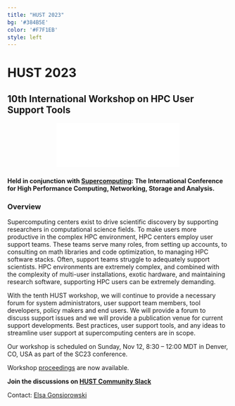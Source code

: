 ```yaml
---
title: "HUST 2023"
bg: '#384B5E'
color: '#F7F1EB'
style: left
---
```


# **HUST 2023**
## 10th International Workshop on HPC User Support Tools

<div style="text-align:center;">
  <span class="fa-stack subtlecircle" style="font-size:64px; background:rgba(0,128,0,0.1)">
    <i class="fa fa-circle fa-stack-2x text-bluegrey"></i>
    <i class="fa fa-wrench fa-stack-1x text-green"></i>
  </span>
</div>

<!-- ## Dallas, TX USA.-->

<div style="text-align:center;">
  <a href="http://sc23.supercomputing.org"><img src="/img/sc23_hor_white@4x.png" style="width: 280px;"/></a>
<!--  &nbsp;  &nbsp;  &nbsp;  &nbsp;-->

<!--
  <a href="https://tc.computer.org/tchpc/"><img src="/img/tchpc_logo_cmyk.png" style="width: 260px;"/></a>
-->
</div>


#### Held in conjunction with [Supercomputing](http://sc23.supercomputing.org):  The International Conference for High Performance Computing, Networking, Storage and Analysis.

### Overview

Supercomputing centers exist to drive scientific discovery by supporting
researchers in computational science fields. To make users more productive in the
complex HPC environment, HPC centers employ user support teams. These teams
serve many roles, from setting up accounts, to consulting on math libraries and
code optimization, to managing HPC software stacks. Often, support teams struggle
to adequately support scientists. HPC environments are extremely complex, and
combined with the complexity of multi-user installations, exotic hardware, and
maintaining research software, supporting HPC users can be extremely demanding.

With the tenth HUST workshop, we will continue to provide a necessary forum for
system administrators, user support team members, tool developers, policy makers
and end users. We will provide a forum to discuss support issues and we will provide
a publication venue for current support developments. Best practices, user support
tools, and any ideas to streamline user support at supercomputing centers are in
scope.

Our workshop is scheduled on Sunday, Nov 12, 8:30 – 12:00 MDT in Denver, CO,
USA as part of the SC23 conference.

Workshop [proceedings](https://dl.acm.org/doi/proceedings/10.1145/3624062) are now available.

<!-- The [workshop](https://sc23.supercomputing.org/session/?sess=sess464) is scheduled for Monday, Nov 14, 1:30pm - 5pm CST as part of the SC23 program. -->

**Join the discussions on [HUST Community Slack](https://join.slack.com/t/hpcusersupporttools/shared_invite/zt-izzppzj7-KimN1u9oLCGaYE1TN1eeDg)**

<!-- **Take the [HUST Community Survey](https://forms.gle/BNGGU66LeLiFB3Hr5) or [view the results](https://docs.google.com/forms/d/1287m5KKmvZBc04b-vWLWpnkheYXOOPi6NyEGqVl24wQ/viewanalytics)** -->

<!-- Participate in the [HUST Community Survey](https://forms.gle/941eEy5dJYiGzZ4E6) or **View the [Results](https://docs.google.com/forms/d/10eydcPAmxk6PhmTRDiK2iEid6FH6OIfuEBjaLotAzpA/viewanalytics)** -->

Contact: <a href="mailto:gonsiorowski1@llnl.gov">Elsa Gonsiorowski</a>

<!-- ### [Proceedings now available in the IEEE eXplor digital library](https://ieeexplore.ieee.org/servlet/opac?punumber=10027509) -->
